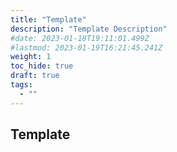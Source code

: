 ```yaml
---
title: "Template"
description: "Template Description"
#date: 2023-01-18T19:11:01.499Z
#lastmod: 2023-01-19T16:21:45.241Z
weight: 1
toc_hide: true
draft: true
tags:
  - ""
---
```


## Template